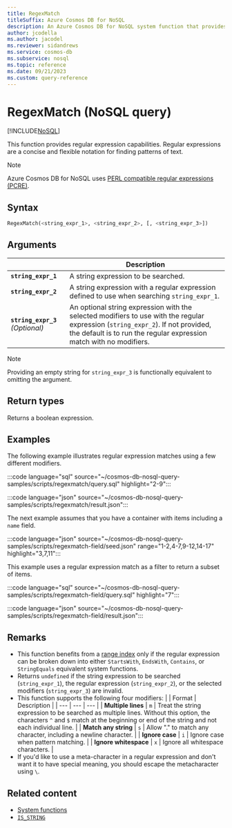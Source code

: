 ```yaml
---
title: RegexMatch
titleSuffix: Azure Cosmos DB for NoSQL
description: An Azure Cosmos DB for NoSQL system function that provides regular expression capabilities.
author: jcodella
ms.author: jacodel
ms.reviewer: sidandrews
ms.service: cosmos-db
ms.subservice: nosql
ms.topic: reference
ms.date: 09/21/2023
ms.custom: query-reference
---
```


# RegexMatch (NoSQL query)

[!INCLUDE[NoSQL](../../includes/appliesto-nosql.md)]

This function provides regular expression capabilities. Regular expressions are a concise and flexible notation for finding patterns of text.

> [!NOTE]
> Azure Cosmos DB for NoSQL uses [PERL compatible regular expressions (PCRE)](https://pcre2project.github.io/pcre2/).

## Syntax

```sql
RegexMatch(<string_expr_1>, <string_expr_2>, [, <string_expr_3>])  
```  

## Arguments

| | Description |
| --- | --- |
| **`string_expr_1`** | A string expression to be searched. |
| **`string_expr_2`** | A string expression with a regular expression defined to use when searching `string_expr_1`. |
| **`string_expr_3`** *(Optional)* | An optional string expression with the selected modifiers to use with the regular expression (`string_expr_2`). If not provided, the default is to run the regular expression match with no modifiers. |

> [!NOTE]
> Providing an empty string for `string_expr_3` is functionally equivalent to omitting the argument.

## Return types

Returns a boolean expression.

## Examples

The following example illustrates regular expression matches using a few different modifiers.

:::code language="sql" source="~/cosmos-db-nosql-query-samples/scripts/regexmatch/query.sql" highlight="2-9":::

:::code language="json" source="~/cosmos-db-nosql-query-samples/scripts/regexmatch/result.json":::

The next example assumes that you have a container with items including a `name` field.

:::code language="json" source="~/cosmos-db-nosql-query-samples/scripts/regexmatch-field/seed.json" range="1-2,4-7,9-12,14-17" highlight="3,7,11":::

This example uses a regular expression match as a filter to return a subset of items.

:::code language="sql" source="~/cosmos-db-nosql-query-samples/scripts/regexmatch-field/query.sql" highlight="7":::

:::code language="json" source="~/cosmos-db-nosql-query-samples/scripts/regexmatch-field/result.json":::

## Remarks

- This function benefits from a [range index](../../index-policy.md#includeexclude-strategy) only if the regular expression can be broken down into either `StartsWith`, `EndsWith`, `Contains`, or `StringEquals` equivalent system functions.
- Returns `undefined` if the string expression to be searched (`string_expr_1`), the regular expression (`string_expr_2`), or the selected modifiers (`string_expr_3`) are invalid.
- This function supports the following four modifiers:
    | | Format | Description |
    | --- | --- | --- |
    | **Multiple lines** | `m` | Treat the string expression to be searched as multiple lines. Without this option, the characters `^` and `$` match at the beginning or end of the string and not each individual line. |
    | **Match any string** | `s` | Allow "." to match any character, including a newline character. |
    | **Ignore case** | `i` | Ignore case when pattern matching. |
    | **Ignore whitespace** | `x` | Ignore all whitespace characters. |
- If you'd like to use a meta-character in a regular expression and don't want it to have special meaning, you should escape the metacharacter using `\`.

## Related content

- [System functions](system-functions.yml)
- [`IS_STRING`](is-string.md)
